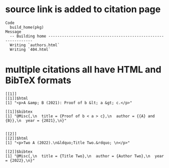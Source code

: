 # source link is added to citation page

    Code
      build_home(pkg)
    Message
      -- Building home ---------------------------------------------------------------
      Writing `authors.html`
      Writing `404.html`

# multiple citations all have HTML and BibTeX formats

    [[1]]
    [[1]]$html
    [1] "<p>A &amp; B (2021): Proof of b &lt; a &gt; c.</p>"
    
    [[1]]$bibtex
    [1] "@Misc{,\n  title = {Proof of b < a > c},\n  author = {{A} and {B}},\n  year = {2021},\n}"
    
    
    [[2]]
    [[2]]$html
    [1] "<p>Two A (2022).\n&ldquo;Title Two.&rdquo; \n</p>"
    
    [[2]]$bibtex
    [1] "@Misc{,\n  title = {Title Two},\n  author = {Author Two},\n  year = {2022},\n}"
    
    

